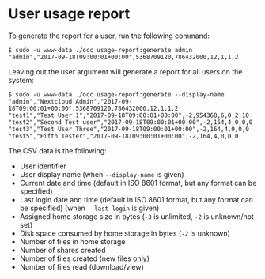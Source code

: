 # User usage report

To generate the report for a user, run the following command:

```
$ sudo -u www-data ./occ usage-report:generate admin
"admin","2017-09-18T09:00:01+00:00",5368709120,786432000,12,1,1,2
```

Leaving out the user argument will generate a report for all users on the system:

```
$ sudo -u www-data ./occ usage-report:generate --display-name
"admin","Nextcloud Admin","2017-09-18T09:00:01+00:00",5368709120,786432000,12,1,1,2
"test1","Test User 1","2017-09-18T09:00:01+00:00",-2,954368,6,0,2,10
"test2","Second Test user","2017-09-18T09:00:01+00:00",-2,164,4,0,0,0
"test3","Test User Three","2017-09-18T09:00:01+00:00",-2,164,4,0,0,0
"test5","Fifth Tester","2017-09-18T09:00:01+00:00",-2,164,4,0,0,0
```

The CSV data is the following:

* User identifier
* User display name (when `--display-name` is given)
* Current date and time (default in ISO 8601 format, but any format can be specified)
* Last login date and time (default in ISO 8601 format, but any format can be specified)  (when `--last-login` is given)
* Assigned home storage size in bytes (`-3` is unlimited, `-2` is unknown/not set)
* Disk space consumed by home storage in bytes (`-2` is unknown)
* Number of files in home storage
* Number of shares created
* Number of files created (new files only)
* Number of files read (download/view)


